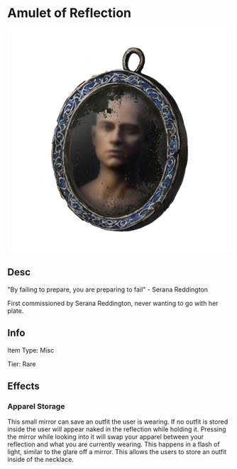 # Amulet of Reflection

![Copyrighted Image](AmuletOfReflection.png)

## Desc

"By failing to prepare, you are preparing to fail" - Serana Reddington

First commissioned by Serana Reddington, never wanting to go with her plate.

## Info

Item Type: Misc

Tier: Rare

## Effects

### Apparel Storage

This small mirror can save an outfit the user is wearing. If no outfit is stored inside the user will appear naked in the reflection while holding it. Pressing the mirror while looking into it will swap your apparel between your reflection and what you are currently wearing. This happens in a flash of light, similar to the glare off a mirror. This allows the users to store an outfit inside of the necklace.
